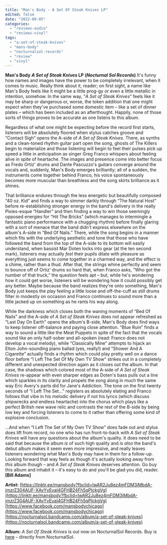 ```yaml
---
title: "Man's Body - A Set Of Steak Knives LP"
edited: false
date: "2022-09-05"
categories:
  - "reviews-audio"
  - "reviews-vinyl"
tags:
  - "a-set-of-steak-knives"
  - "mans-body"
  - "nocturnalsol-records"
  - "review"
  - "vinyl"
---
```


**Man's Body** **_A Set of Steak Knives_ LP** **(_Nocturnal Sol Records_)** It's funny how names and images have the power to be completely irrelevant, when it comes to music. Really think about it, reader; on first sight, a name like Man's Body feels like it might be a little prog-gy or even a little metallic in intention, somehow. In the same way, “_A Set of Steak Knives_” feels like it may be sharp or dangerous or, worse, the token addition that one might expect when they've purchased some domestic item – like a set of dinner plates – which has been included as an afterthought. Happily, none of those sorts of things proves to be accurate as one listens to this album.

Regardless of what one might be expecting before the record first starts, listeners will be absolutely floored when stylus catches groove and “Contact Sigh” opens the A-side of _A Set of Steak Knives_. There, as synths and a clean-toned rhythm guitar part open the song, ghosts of The Killers begin to materialize and those listening will begin to feel their pulses pick up speed a little in anticipation as singer Greg Franco whispers about feeling alive in spite of heartache. The images and presence come into better focus as Fredo Ortiz' drums and Dante Pascuzzo's guitars converge around the vocals and, suddenly, Man's Body emerges brilliantly; all of a sudden, the instruments come together behind Franco, his voice spontaneously becomes more muscular than breathless and the song skirts brilliance as it shines.

That brilliance endures through the less energetic but beautifully composed “40 oz. Kid” and finds a way to simmer darkly through “The Natural Host” before re-establishing stronger energy in the band's delivery in the really Pixies-esque “Handler” and then finding a way to win those seemingly opposed energies for “Hit The Bricks” (which manages to intermingle a fantastic piano performance with a chugging rhythm) before finally glaring with a sort of menace that the band didn't express elsewhere on the album's A-side in “Bed Of Nails.” There, while the song begins in a manner which fits with the underlying aesthetic and tone that those who have followed the band from the top of the A-side to its bottom will easily understand, when bassist Mar Doten locks into gear (at the ten second mark), listeners may actually _feel_ their pupils dilate with pleasure as everything just seems to come together in a charmed way, and the effect is a chime, rather than a thud. After that, the strings whine perfectly and seem to bounce off of Ortiz' drums so hard that, when Franco asks, “Who got the number of that truck,” the question feels apt – but, while he's wondering how it could get worse, listeners will be wondering how it could possibly get any better. Maybe because the band realizes they're onto something, Man's Body just keeps the play feeling a little loose and off-the-cuff as still drums filter in modestly on occasion and Franco continues to sound more than a little jacked up on something as he rants his way along.

While the darkness which closes both the waning moments of “Bed Of Nails” and the A-side of _A Set of Steak Knives_ does not appear refreshed as “Last Day On Earth" opens the album's B-side, Man's Body does find ways to keep listener off-balance and paying close attention. “Blue Ruin” finds a way to sound a little like the Meat Puppets in spite of the fact that the vocals sound like an only half-sober and all-spoken (read: Franco does not develop a vocal melody), while “Classically Mine” attempts to hijack an Elton John-sounding piano ballad (yes, really!) and “Shower And A Cigarette” actually finds a rhythm which could play pretty well on a dance floor before “I Left The Set Of My Own TV Show” strikes out in a completely different and unexpected direction again as it closes out the album. In that case, the shadows which colored most of the A-side of _A Set of Steak Knives_ re-appear with even sharper edges as Doten's bass pulls out a line which sparkles in its clarity and propels the song along in much the same way Eric Avery's parts did for Jane's Addiction. The tone on the first twenty seconds of “I Left The Set...” registers as absolutely elating and Franco follows that vibe in his melodic delivery if not his lyrics (which discuss shipwrecks and endless heartache) into the chorus which plays like a perfect British new wave relic and contrasts the rest of the B-side by being low key and forcing listeners to come to it rather than offering some kind of explosive conclusion.

...And when “I Left The Set of My Own TV Show” does fade out and stylus does lift from record, no one who has run front-to-back with _A Set of Steak Knives_ will have any questions about the album's quality. It does need to be said that because the album _is_ of such high quality and _is also_ the band's debut album makes it seem even more impressive, and really leaves listeners wondering what Man's Body may have in them for a follow-up. Looking forward that way feels as though it's actually looking away from _this_ album though – and _A Set of Steak Knives_ deserves attention. Go buy this album and inhabit it – it's easy to do and you'll be glad you did, reader. **\[Bill Adams\]**

**Artist:** [https://linktr.ee/mansbody?fbclid=IwAR2Ju8ez4mFDM3iMbdA-jmzrZ304AUF-XAvYvEvaI4GFHB24Fh5qPIckgVg](https://linktr.ee/mansbody?fbclid=IwAR2Ju8ez4mFDM3iMbdA-jmzrZ304AUF-XAvYvEvaI4GFHB24Fh5qPIckgVg) [https://www.facebook.com/mansbodychicago](https://www.facebook.com/mansbodychicago) [https://nocturnalsol.bandcamp.com/album/a-set-of-steak-knives](https://nocturnalsol.bandcamp.com/album/a-set-of-steak-knives)

**Album:** _A Set Of Steak Knives_ is out now on NocturnalSol Records. Buy is [here](https://nocturnalsol.bandcamp.com/album/a-set-of-steak-knives) – directly from NocturnalSol.
